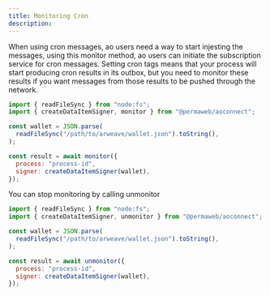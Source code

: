 ```yaml
---
title: Monitoring Cron
description:
---
```


When using cron messages, ao users need a way to start injesting the messages, using this monitor method, ao users can initiate the subscription service for cron messages. Setting cron tags means that your process will start producing cron results in its outbox, but you need to monitor these results if you want messages from those results to be pushed through the network.

```js
import { readFileSync } from "node:fs";
import { createDataItemSigner, monitor } from "@permaweb/aoconnect";

const wallet = JSON.parse(
  readFileSync("/path/to/arweave/wallet.json").toString(),
);

const result = await monitor({
  process: "process-id",
  signer: createDataItemSigner(wallet),
});
```

You can stop monitoring by calling unmonitor

```js
import { readFileSync } from "node:fs";
import { createDataItemSigner, unmonitor } from "@permaweb/aoconnect";

const wallet = JSON.parse(
  readFileSync("/path/to/arweave/wallet.json").toString(),
);

const result = await unmonitor({
  process: "process-id",
  signer: createDataItemSigner(wallet),
});
```
